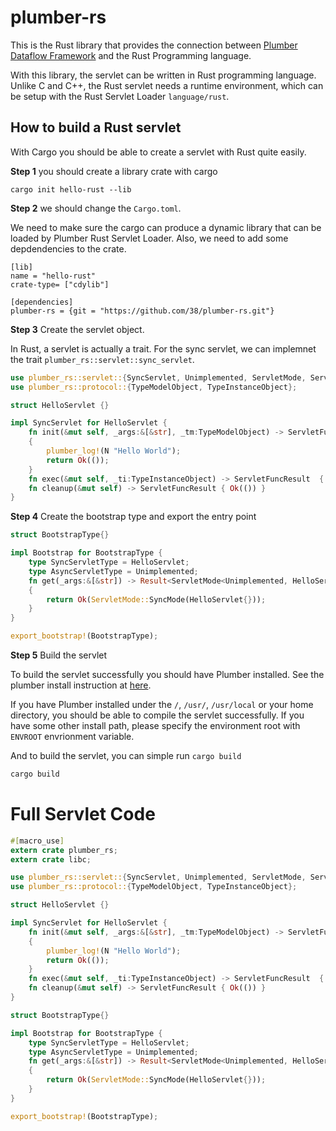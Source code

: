 # plumber-rs

This is the Rust library that provides the connection between [Plumber Dataflow Framework](https://github.com/38/plumber)
and the Rust Programming language.

With this library, the servlet can be written in Rust programming language. 
Unlike C and C++, the Rust servlet needs a runtime environment, which can be setup with the Rust Servlet Loader `language/rust`.

## How to build a Rust servlet

With Cargo you should be able to create a servlet with Rust quite easily.

**Step 1** you should create a library crate with cargo

```
cargo init hello-rust --lib
```

**Step 2** we should change the `Cargo.toml`. 

We need to make sure the cargo can produce a dynamic library that can be loaded by Plumber Rust Servlet Loader.
Also, we need to add some depdendencies to the crate.

```
[lib]
name = "hello-rust"
crate-type= ["cdylib"]

[dependencies]
plumber-rs = {git = "https://github.com/38/plumber-rs.git"}
```

**Step 3** Create the servlet object.

In Rust, a servlet is actually a trait. For the sync servlet, we can implemnet the trait `plumber_rs::servlet::sync_servlet`.

```rust
use plumber_rs::servlet::{SyncServlet, Unimplemented, ServletMode, ServletFuncResult, Bootstrap};
use plumber_rs::protocol::{TypeModelObject, TypeInstanceObject};

struct HelloServlet {}

impl SyncServlet for HelloServlet {
    fn init(&mut self, _args:&[&str], _tm:TypeModelObject) -> ServletFuncResult 
    {
        plumber_log!(N "Hello World");
        return Ok(());
    }
    fn exec(&mut self, _ti:TypeInstanceObject) -> ServletFuncResult  { Ok(()) }
    fn cleanup(&mut self) -> ServletFuncResult { Ok(()) }
}

```

**Step 4** Create the bootstrap type and export the entry point

```rust
struct BootstrapType{}

impl Bootstrap for BootstrapType {
    type SyncServletType = HelloServlet;
    type AsyncServletType = Unimplemented;
    fn get(_args:&[&str]) -> Result<ServletMode<Unimplemented, HelloServlet>, ()>
    {
        return Ok(ServletMode::SyncMode(HelloServlet{}));
    }
}

export_bootstrap!(BootstrapType);
```

**Step 5** Build the servlet

To build the servlet successfully you should have Plumber installed. See the plumber install instruction at [here](https://plumberserver.com/index.html#documentation.compile).

If you have Plumber installed under the `/`, `/usr/`, `/usr/local` or your home directory, you should be able to compile the servlet successfully.
If you have some other install path, please specify the environment root with `ENVROOT` envrionment variable.

And to build the servlet, you can simple run `cargo build`

```bash
cargo build
```

# Full Servlet Code

```rust
#[macro_use]
extern crate plumber_rs;
extern crate libc;

use plumber_rs::servlet::{SyncServlet, Unimplemented, ServletMode, ServletFuncResult, Bootstrap};
use plumber_rs::protocol::{TypeModelObject, TypeInstanceObject};

struct HelloServlet {}

impl SyncServlet for HelloServlet {
    fn init(&mut self, _args:&[&str], _tm:TypeModelObject) -> ServletFuncResult 
    {
        plumber_log!(N "Hello World");
        return Ok(());
    }
    fn exec(&mut self, _ti:TypeInstanceObject) -> ServletFuncResult  { Ok(()) }
    fn cleanup(&mut self) -> ServletFuncResult { Ok(()) }
}

struct BootstrapType{}

impl Bootstrap for BootstrapType {
    type SyncServletType = HelloServlet;
    type AsyncServletType = Unimplemented;
    fn get(_args:&[&str]) -> Result<ServletMode<Unimplemented, HelloServlet>, ()>
    {
        return Ok(ServletMode::SyncMode(HelloServlet{}));
    }
}

export_bootstrap!(BootstrapType);
```
